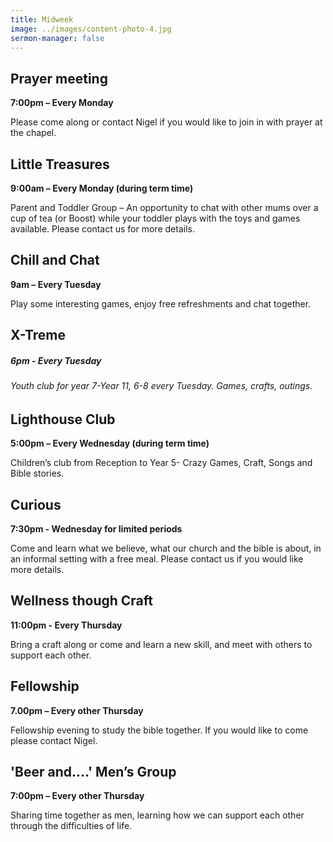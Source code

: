 ```yaml
---
title: Midweek
image: ../images/content-photo-4.jpg
sermon-manager: false
---
```

## Prayer meeting

**7:00pm – Every Monday**

Please come along or contact Nigel if you would like to join in with prayer at the chapel.

## Little Treasures 

**9:00am – Every Monday (during term time)** 

Parent and Toddler Group – An opportunity to chat with other mums over a cup of tea (or Boost) while your toddler plays with the toys and games available. Please contact us for more details. 

## Chill and Chat

**9am – Every Tuesday**

Play some interesting games, enjoy free refreshments and chat together.

## X-Treme

##### **6pm - Every Tuesday**

###### Youth club for year 7-Year 11, 6-8 every Tuesday. Games, crafts, outings.

## Lighthouse Club

**5:00pm – Every Wednesday (during term time)**

Children’s club from Reception to Year 5- Crazy Games, Craft, Songs and Bible stories. 

## Curious

**7:30pm - Wednesday for limited periods**

Come and learn what we believe, what our church and the bible is about, in an informal setting with a free meal. Please contact us if you would like more details. 

## Wellness though Craft

**11:00pm - Every Thursday**

Bring a craft along or come and learn a new skill, and meet with others to support each other. 

## Fellowship

**7.00pm – Every other Thursday**

Fellowship evening to study the bible together. If you would like to come please contact Nigel.

## 'Beer and....' Men’s Group

**7:00pm – Every other Thursday**

Sharing time together as men, learning how we can support each other through the difficulties of life.